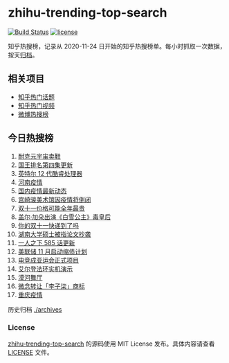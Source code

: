 # zhihu-trending-top-search

[![Build Status](https://github.com/justjavac/zhihu-trending-top-search/workflows/ci/badge.svg?branch=main)](https://github.com/justjavac/zhihu-trending-top-search/actions)
[![license](https://img.shields.io/github/license/justjavac/zhihu-trending-top-search)](https://github.com/justjavac/zhihu-trending-top-search/blob/main/LICENSE)

知乎热搜榜，记录从 2020-11-24 日开始的知乎热搜榜单。每小时抓取一次数据，按天[归档](./archives)。

## 相关项目

- [知乎热门话题](https://github.com/justjavac/zhihu-trending-hot-questions)
- [知乎热门视频](https://github.com/justjavac/zhihu-trending-hot-video)
- [微博热搜榜](https://github.com/justjavac/weibo-trending-hot-search)

## 今日热搜榜

<!-- BEGIN -->
<!-- 最后更新时间 Sat Nov 06 2021 03:05:41 GMT+0800 (China Standard Time) -->

1. [耐克元宇宙卖鞋](https://www.zhihu.com/search?q=元宇宙)
1. [国王排名第四集更新](https://www.zhihu.com/search?q=国王排名)
1. [英特尔 12 代酷睿处理器](https://www.zhihu.com/search?q=12代酷睿)
1. [河南疫情](https://www.zhihu.com/search?q=河南疫情)
1. [国内疫情最新动态](https://www.zhihu.com/search?q=疫情)
1. [宫崎骏美术馆因疫情将倒闭](https://www.zhihu.com/search?q=宫崎骏美术馆)
1. [双十一价格可能全年最贵](https://www.zhihu.com/search?q=双十一价格)
1. [盖尔·加朵出演《白雪公主》毒皇后](https://www.zhihu.com/search?q=白雪公主)
1. [你的双十一快递到了吗](https://www.zhihu.com/search?q=双十一快递)
1. [湖南大学硕士被指论文抄袭](https://www.zhihu.com/search?q=论文抄袭)
1. [一人之下 585 话更新](https://www.zhihu.com/search?q=一人之下)
1. [美联储 11 月启动缩债计划](https://www.zhihu.com/search?q=美联储)
1. [电竞成亚运会正式项目](https://www.zhihu.com/search?q=亚运会电竞)
1. [艾尔登法环实机演示](https://www.zhihu.com/search?q=艾尔登法环)
1. [漠河舞厅](https://www.zhihu.com/search?q=漠河舞厅)
1. [微念转让「李子柒」商标](https://www.zhihu.com/search?q=李子柒)
1. [重庆疫情](https://www.zhihu.com/search?q=重庆疫情)

<!-- END -->

历史归档 [./archives](./archives)

### License

[zhihu-trending-top-search](https://github.com/justjavac/zhihu-trending-top-search)
的源码使用 MIT License 发布。具体内容请查看 [LICENSE](./LICENSE) 文件。
